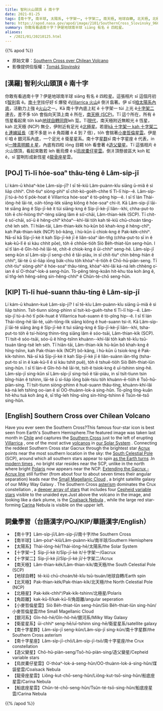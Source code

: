 ```yaml
---
title: 智利火山頭頂 ê 南十字
date: 2021-01-25
tags: [南十字, 南半球, 太陽系, 十字架一, 十字架二, 南天極, 地球自轉, 北天極, 北極星, 角距離, 小麥哲倫星雲, 銀河系, 衛星星系, 南十字星群, 南十字星座, 造父變星, 烏炭橐仔星雲, 龍骨座星雲, 船底座星雲]
hero: https://apod.nasa.gov/apod/image/2101/SouthernCross_Slovinsky_960_annotated.jpg
summary: 你敢有看過南十字？伊是地球南半球 siāng 有名 ê 四粒星。
aliases:
  - /2021/01/20210125.html
---
```


{{% apod %}}

- 原始文章：[Southern Cross over Chilean Volcano](https://apod.nasa.gov/apod/ap210125.html)
- 影像提供佮版權：[Tomáš Slovinský](http://slovinsky.art/en/homeen/)

## [漢羅] 智利火山頭頂 ê 南十字

你敢有看過南十字？伊是地球南半球 siāng 有名 ê 四粒星。這張相片 sī 這個月初 tī[智利](https://en.wikipedia.org/wiki/Chile)翕 ê。[南十字](https://www.constellation-guide.com/the-southern-cross/)拄仔好 tī 爆發 ê[Villarrica 火山](https://youtu.be/gmZ1q9_Cdtg)ê 倒爿翕著。伊 sī tī[咱太陽系內底](https://solarsystem.nasa.gov/solar-system/our-solar-system/overview/)，活動力上強 ê[火山](https://en.wikipedia.org/wiki/Villarrica_(volcano))之一。Kā 南十字內底上紅 ê 十字架一 tùi 上光 ê[十字架二](https://en.wikipedia.org/wiki/Acrux)連去，差不多 to̍h 會指向天頂上南 ê 所在，[南天極 (SCP)](https://apod.tw/2021/01/20210101.html)。Tī 這个所在，所有 ê 恆星看起來 to̍h kah[地球自轉同齊](https://apod.nasa.gov/apod/ap200701.html)leh 踅。Tī[現代](https://i.ytimg.com/vi/17PkUsTVa7g/maxresdefault.jpg)，南天極附近無較光 ê 恆星，kah 北天極 (NCP) 無仝，伊附近有足光 ê[北極星](https://apod.nasa.gov/apod/ap150602.html)。若是[kā 十字架一 kah 十字架二 ê 連線延長](https://en.wikipedia.org/wiki/Celestial_pole#/media/File:Pole01-eng.jpg)（差不多是 in ê 角距離 ê 4 到 7 倍），to̍h 會揣著[小麥哲倫星雲](https://youtu.be/ssQyxCijfr8)。伊是 tī 咱 ê 銀河系內底，一个足光 ê 衛星星系。南十字[星群](https://en.wikipedia.org/wiki/Asterism_(astronomy))sī 南十字星座 ê 代表，in sī[一陣真明顯 ê 星](https://earthsky.org/favorite-star-patterns/the-southern-cross-signpost-of-southern-skies)，內底有四粒 iōng 目睭 to̍h 看會著 ê[造父變星](https://youtu.be/QcChCeX2VrY)。Tī 這張相片 ê 火山頭頂，看起來敢若 leh 衝烏煙 ê sī[烏炭橐仔星雲](https://en.wikipedia.org/wiki/Coalsack_Nebula)。倒爿頂懸彼區大 koh 紅 ê，sī 當咧形成新恆星 ê[龍骨座](https://apod.nasa.gov/apod/ap200505.html)星雲。

## [POJ] Tì-lī hóe-soaⁿ thâu-téng ê Lâm-si̍p-jī

Lí kám-ū khòaⁿ-kòe Lâm-si̍p-jī? I sī tē-kiû Lâm-puànn-kîu siāng ū-miâ ê sì lia̍p chhiⁿ. Chit-tiuⁿ siòng-phìⁿ sī chit-kò-goe̍h-chhe tī Tì-lī hip--ê. Lâm-si̍p-jī tú-á-hó tī po̍k-hoat ê Villarrica hóe-soaⁿ ê tò-pêng hip--ê. I sī tī lán Thài-iông-hē lāi-té, oa̍h-tōng-le̍k siāng kiông ê hóe-soaⁿ chi-it. Kā Lâm-si̍p-jī lāi-té siāng âng ê Si̍p-jī-kè it tùi siāng-kng ê Si̍p-jī-kè-jī liân--khì, chha-put-to to̍h ē chí-hiòng thiⁿ-téng siāng lâm ê só͘-chāi, Lâm-thian-ke̍k (SCP). Tī chit-ê só͘-chāi, só͘-ū ê hêng-chîⁿ khòaⁿ--khí-lâi to̍h kah tē-kiû chū-choán tâng-chê leh se̍h. Tī hiān-tāi, Lâm-thian-ke̍k hù-kūn bô khah-kng ê hêng-chîⁿ, kah Pak-thian-ke̍k (NCP) bô-kâng, i hù-kūn ū chiok-kng ê Pak-ke̍k-chhiⁿ. Nā-sī kā Si̍p-jī-kè it kah Si̍p-jī-kè jī ê liân-sòaⁿ iân-tn̂g (chha-put-to sī in ê kak-kū-lî ê sì kàu chhit pōe), to̍h ē chhōe-tio̍h Siò Be̍h-thiat-lûn seng-hûn. I sī tī lán-ê Gîn-hô-hē lāi-té, chi̍t-ê chiok-kng ê ūi-chhiⁿ seng-hē. Lâm-si̍p-jī seng-kûn sī Lâm-si̍p-jī seng-chō ê tāi-piáu, in sī chi̍t-tiuⁿ chin bêng-hián ê chhiⁿ, lāi-té ū sì-lia̍p iōng ba̍k-chiu to̍h khòaⁿ-ē-tio̍h ê Chō-hū-piàn-seng. Tī chit-tiuⁿ siòng-phìⁿ ê hóe-soaⁿ thâu-téng, khòaⁿ-khí-lâi ká-ná leh chhèng o͘-ian ê sī O͘-thòaⁿ-lok-á seng-hûn. Tò-pêng téng-koân hit-khu tòa koh âng ê, sī tn̂g-leh hêng-sêng sin-hêng-chhiⁿ ê Chûn-té-chō seng-hûn.

## [KIP] Tì-lī hué-suann thâu-tíng ê Lâm-si̍p-jī

Lí kám-ū khuànn-kuè Lâm-si̍p-jī? I sī tē-kîu Lâm-puànn-kîu siāng ū-miâ ê sì lia̍p tshinn. Tsit-tiunn siòng-phìnn sī tsit-kò-gue̍h-tshe tī Tì-lī hip--ê. Lâm-si̍p-jī tú-á-hó tī po̍k-huat ê Villarrica hué-suann ê tò-pîng hip--ê. I sī tī lán Thài-iông-hē lāi-té, ua̍h-tōng-li̍k siāng kiông ê hué-suann tsi-it. Kā Lâm-si̍p-jī lāi-té siāng âng ê Si̍p-jī-kè it tuì siāng-kng ê Si̍p-jī-kè-jī liân--khì, tsha-put-to to̍h ē tsí-hiòng thinn-tíng siāng lâm ê sóo-tsāi, Lâm-thian-ki̍k (SCP). Tī tsit-ê sóo-tsāi, sóo-ū ê hîng-tsînn khuànn--khí-lâi to̍h kah tē-kîu tsū-tsuán tâng-tsê leh se̍h. Tī hiān-tāi, Lâm-thian-ki̍k hù-kūn bô khah-kng ê hîng-tsînn, kah Pak-thian-ki̍k (NCP) bô-kâng, i hù-kūn ū tsiok-kng ê Pak-ki̍k-tshinn. Nā-sī kā Si̍p-jī-kè it kah Si̍p-jī-kè jī ê liân-suànn iân-tn̂g (tsha-put-to sī in ê kak-kū-lî ê sì kàu tshit puē), to̍h ē tshuē-tio̍h Siò Be̍h-thiat-lûn sing-hûn. I sī tī lán-ê Gîn-hô-hē lāi-té, tsi̍t-ê tsiok-kng ê uī-tshinn sing-hē. Lâm-si̍p-jī sing-kûn sī Lâm-si̍p-jī sing-tsō ê tāi-piáu, in sī tsi̍t-tiunn tsin bîng-hián ê tshinn, lāi-té ū sì-lia̍p iōng ba̍k-tsiu to̍h khuànn-ē-tio̍h ê Tsō-hū-piàn-sing. Tī tsit-tiunn siòng-phìnn ê hué-suann thâu-tíng, khuànn-khí-lâi ká-ná leh tshìng oo-ian ê sī OO-thuànn-lok-á sing-hûn. Tò-pîng tíng-kuân hit-khu tuà koh âng ê, sī tn̂g-leh hîng-sîng sin-hîng-tshinn ê Tsûn-té-tsō sing-hûn.

## [English] Southern Cross over Chilean Volcano 

Have you ever seen the Southern Cross?This famous four-star icon is best seen from Earth's Southern Hemisphere.The featured image was taken last month in [Chile](https://en.wikipedia.org/wiki/Chile) and captures the [Southern Cross](https://www.constellation-guide.com/the-southern-cross/) just to the left of erupting [Villarrica](https://youtu.be/gmZ1q9_Cdtg) , one of the most active [volcanos](https://en.wikipedia.org/wiki/Villarrica_(volcano)) in [our Solar System](https://solarsystem.nasa.gov/solar-system/our-solar-system/overview/) . Connecting the reddest Southern Cross star Gacrux through the brightest star [Acrux](https://en.wikipedia.org/wiki/Acrux) points near the most southern location in the sky: the [South Celestial Pole](https://apod.nasa.gov/apod/ap210101.html) (SCP), around which all southern stars appear to spin [as the Earth turns](https://apod.nasa.gov/apod/ap200701.html) .In [modern times](https://i.ytimg.com/vi/17PkUsTVa7g/maxresdefault.jpg) , no bright star resides near the SCP, unlike in the north where bright [Polaris](https://apod.nasa.gov/apod/ap150602.html) now appears near the NCP. [Extending the Gacrux - Acrux line](https://en.wikipedia.org/wiki/Celestial_pole#/media/File:Pole01-eng.jpg) still further (from about four to about seven times their angular separation) leads near the [Small Magellanic Cloud](https://youtu.be/ssQyxCijfr8) , a bright satellite galaxy of our Milky Way Galaxy . The Southern Cross [asterism](https://en.wikipedia.org/wiki/Asterism_(astronomy)) dominates the Crux constellation , a [deeper array of stars](https://earthsky.org/favorite-star-patterns/the-southern-cross-signpost-of-southern-skies) that includes four [Cepheid variable stars](https://youtu.be/QcChCeX2VrY) visible to the unaided eye.Just above the volcano in the image, and looking like a dark plume, is the [Coalsack Nebula](https://en.wikipedia.org/wiki/Coalsack_Nebula) , while the large red star-forming [Carina](https://apod.nasa.gov/apod/ap200505.html) Nebula is visible on the upper left.

## 詞彙學習（台語漢字/POJ/KIP/華語漢字/English）

- 【南十字】Lâm-si̍p-jī/Lâm-si̍p-jī/南十字/the Southern Cross
- 【南半球】Lâm-pòaⁿ-kiû/Lâm-puànn-kîu/南半球/Southern Hemisphere
- 【太陽系】Thài-iông-hē/Thài-iông-hē/太陽系/the Solar System
- 【十字架一】Si̍p-jī-kè it/Si̍p-jī-kè it/十字架一/Gacrux
- 【十字架二】Si̍p-jī-kè jī/Si̍p-jī-kè jī/十字架二/Acrux
- 【南天極】Lâm-thian-ke̍k/Lâm-thian-ki̍k/南天極/the South Celestial Pole (SCP)
- 【地球自轉】tē-kiû chū-choán/tē-kîu tsū-tsuán/地球自轉/Earth spin
- 【北天極】Pak-thian-ke̍k/Pak-thian-ki̍k/北天極/the North Celestial Pole (NCP)
- 【北極星】Pak-ke̍k-chhiⁿ/Pak-ki̍k-tshinn/北極星/Polaris
- 【角距離】kak-kū-lî/kak-kū-lî/角距離/angular seperation
- 【小麥哲倫星雲】Siò Be̍h-thiat-lûn seng-hûn/Siò Be̍h-thiat-lûn sing-hûn/小麥哲倫星雲/the Small Magellanic Cloud
- 【銀河系】Gîn-hô-hē/Gîn-hô-hē/銀河系/Milky Way Galaxy
- 【衛星星系】ūi-chhiⁿ seng-hē/uī-tshinn sing-hē/衛星星系/satellite galaxy
- 【南十字星群】Lâm-si̍p-jī seng-kûn/Lâm-si̍p-jī sing-kûn/南十字星群/the Southern Cross asterism
- 【南十字星座】Lâm-si̍p-jī-chō/Lâm-si̍p-jī-tsō/南十字星座/the Crux constellation
- 【造父變星】Chō-hū-piàn-seng/Tsō-hū-piàn-sing/造父變星/Cepheid variable stars
- 【烏炭橐仔星雲】O͘-thòaⁿ-lok-á-seng-hûn/OO-thuànn-lok-á-sing-hûn/煤袋星雲/Coalsack Nebula
- 【龍骨座星雲】Liông-kut-chō-seng-hûn/Liông-kut-tsō-sing-hûn/船底座星雲/Carina Nebula
- 【船底座星雲】Chûn-té-chō-seng-hûn/Tsûn-té-tsō-sing-hûn/船底座星雲/Carina Nebula

{{% /apod %}}
